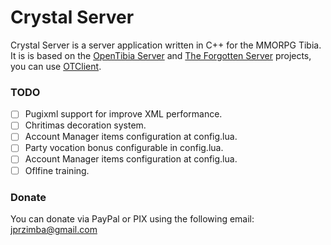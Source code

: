 # Crystal Server

Crystal Server is a server application written in C++ for the MMORPG Tibia. It is is based on the [OpenTibia Server](https://github.com/opentibia/server) and [The Forgotten Server](https://github.com/otland/forgottenserver) projects, you can use [OTClient](https://github.com/edubart/otclient).

### TODO
- [ ] Pugixml support for improve XML performance.
- [ ] Chritimas decoration system.
- [ ] Account Manager items configuration at config.lua.
- [ ] Party vocation bonus configurable in config.lua.
- [ ] Account Manager items configuration at config.lua.
- [ ] Oflfine training.

### Donate

You can donate via PayPal or PIX using the following email: jprzimba@gmail.com